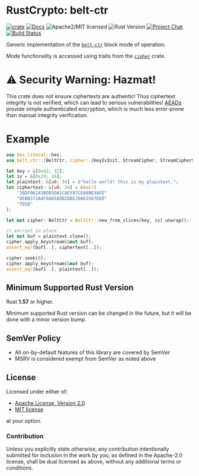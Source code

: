 # RustCrypto: belt-ctr

[![crate][crate-image]][crate-link]
[![Docs][docs-image]][docs-link]
![Apache2/MIT licensed][license-image]
![Rust Version][rustc-image]
[![Project Chat][chat-image]][chat-link]
[![Build Status][build-image]][build-link]

Generic implementation of the [`belt-ctr`] block mode of operation.

Mode functionality is accessed using traits from the [`cipher`] crate.

# ⚠️ Security Warning: Hazmat!

This crate does not ensure ciphertexts are authentic! Thus ciphertext integrity
is not verified, which can lead to serious vulnerabilities!
[AEADs] provide simple authenticated encryption,
which is much less error-prone than manual integrity verification.

# Example
```rust
use hex_literal::hex;
use belt_ctr::{BeltCtr, cipher::{KeyIvInit, StreamCipher, StreamCipherSeek}};

let key = &[0x42; 32];
let iv = &[0x24; 16];
let plaintext: &[u8; 34] = b"hello world! this is my plaintext.";
let ciphertext: &[u8; 34] = &hex!(
    "38DF06243BD85DA1CAE597CE680D3AFE"
    "0EBB372A4F6A858DB2DBE20A63567EED"
    "7D1B"
);

let mut cipher: BeltCtr = BeltCtr::new_from_slices(key, iv).unwrap();

// encrypt in-place
let mut buf = plaintext.clone();
cipher.apply_keystream(&mut buf);
assert_eq!(buf[..], ciphertext[..]);

cipher.seek(0);
cipher.apply_keystream(&mut buf);
assert_eq!(buf[..], plaintext[..]);
```

## Minimum Supported Rust Version

Rust **1.57** or higher.

Minimum supported Rust version can be changed in the future, but it will be
done with a minor version bump.

## SemVer Policy

- All on-by-default features of this library are covered by SemVer
- MSRV is considered exempt from SemVer as noted above

## License

Licensed under either of:

 * [Apache License, Version 2.0](http://www.apache.org/licenses/LICENSE-2.0)
 * [MIT license](http://opensource.org/licenses/MIT)

at your option.

### Contribution

Unless you explicitly state otherwise, any contribution intentionally submitted
for inclusion in the work by you, as defined in the Apache-2.0 license, shall be
dual licensed as above, without any additional terms or conditions.

[//]: # (badges)

[crate-image]: https://img.shields.io/crates/v/belt-ctr.svg
[crate-link]: https://crates.io/crates/belt-ctr
[docs-image]: https://docs.rs/belt-ctr/badge.svg
[docs-link]: https://docs.rs/belt-ctr/
[license-image]: https://img.shields.io/badge/license-Apache2.0/MIT-blue.svg
[rustc-image]: https://img.shields.io/badge/rustc-1.57+-blue.svg
[chat-image]: https://img.shields.io/badge/zulip-join_chat-blue.svg
[chat-link]: https://rustcrypto.zulipchat.com/#narrow/stream/308460-block-modes
[build-image]: https://github.com/RustCrypto/block-modes/workflows/belt-ctr/badge.svg?branch=master&event=push
[build-link]: https://github.com/RustCrypto/block-modes/actions?query=workflow%3Abelt-ctr+branch%3Amaster

[//]: # (general links)

[`cipher`]: https://docs.rs/cipher/
[`belt-ctr`]: https://apmi.bsu.by/assets/files/std/belt-spec371.pdf
[AEADs]: https://github.com/RustCrypto/AEADs
